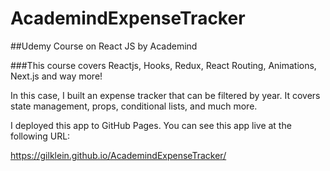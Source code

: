 # AcademindExpenseTracker
##Udemy Course on React JS by Academind

###This course covers Reactjs, Hooks, Redux, React Routing, Animations, Next.js and way more!

In this case, I built an expense tracker that can be filtered by year. It covers state management, props, conditional lists, and much more.

I deployed this app to GitHub Pages. You can see this app live at the following URL:

https://gilklein.github.io/AcademindExpenseTracker/